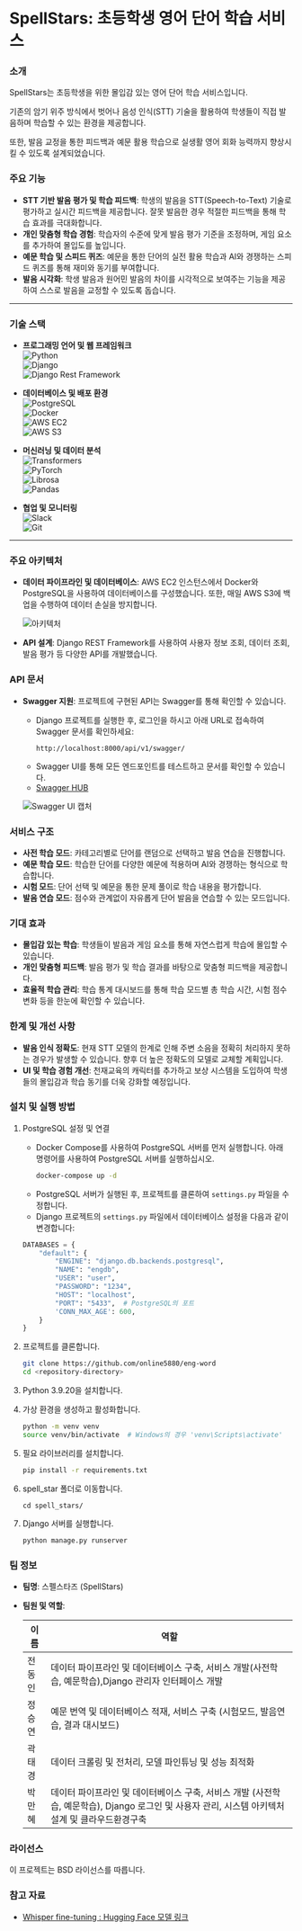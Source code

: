 # SpellStars: 초등학생 영어 단어 학습 서비스

### 소개
SpellStars는 초등학생을 위한 몰입감 있는 영어 단어 학습 서비스입니다. 

기존의 암기 위주 방식에서 벗어나 음성 인식(STT) 기술을 활용하여 학생들이 직접 발음하며 학습할 수 있는 환경을 제공합니다. 

또한, 발음 교정을 통한 피드백과 예문 활용 학습으로 실생활 영어 회화 능력까지 향상시킬 수 있도록 설계되었습니다. 

### 주요 기능
- **STT 기반 발음 평가 및 학습 피드백**: 학생의 발음을 STT(Speech-to-Text) 기술로 평가하고 실시간 피드백을 제공합니다. 잘못 발음한 경우 적절한 피드백을 통해 학습 효과를 극대화합니다.
- **개인 맞춤형 학습 경험**: 학습자의 수준에 맞게 발음 평가 기준을 조정하며, 게임 요소를 추가하여 몰입도를 높입니다.
- **예문 학습 및 스피드 퀴즈**: 예문을 통한 단어의 실전 활용 학습과 AI와 경쟁하는 스피드 퀴즈를 통해 재미와 동기를 부여합니다.
- **발음 시각화**: 학생 발음과 원어민 발음의 차이를 시각적으로 보여주는 기능을 제공하여 스스로 발음을 교정할 수 있도록 돕습니다.

---

### 기술 스택

- **프로그래밍 언어 및 웹 프레임워크**  
  ![Python](https://img.shields.io/badge/Python-3.9.20-blue?logo=python)  
  ![Django](https://img.shields.io/badge/Django-4.2.16-green?logo=django)  
  ![Django Rest Framework](https://img.shields.io/badge/DRF-3.15.2-red?logo=django)

- **데이터베이스 및 배포 환경**  
  ![PostgreSQL](https://img.shields.io/badge/PostgreSQL-17-blue?logo=postgresql)  
  ![Docker](https://img.shields.io/badge/Docker-Compose-blue?logo=docker)  
  ![AWS EC2](https://img.shields.io/badge/AWS%20EC2-Cloud-yellow?logo=amazonaws)  
  ![AWS S3](https://img.shields.io/badge/AWS%20S3-Backup-yellow?logo=amazonaws)

- **머신러닝 및 데이터 분석**  
  ![Transformers](https://img.shields.io/badge/Transformers-4.46.3-orange?logo=huggingface)  
  ![PyTorch](https://img.shields.io/badge/PyTorch-2.5.1-red?logo=pytorch)  
  ![Librosa](https://img.shields.io/badge/Librosa-0.10.2-yellow?logo=librosa)  
  ![Pandas](https://img.shields.io/badge/Pandas-2.2.3-blue?logo=pandas)

- **협업 및 모니터링**  
  ![Slack](https://img.shields.io/badge/Slack-Webhook-purple?logo=slack)  
  ![Git](https://img.shields.io/badge/Git-Version%20Control-orange?logo=git)

---
### 주요 아키텍처
- **데이터 파이프라인 및 데이터베이스**: AWS EC2 인스턴스에서 Docker와 PostgreSQL을 사용하여 데이터베이스를 구성했습니다. 또한, 매일 AWS S3에 백업을 수행하여 데이터 손실을 방지합니다.
  
  ![아키텍처](images/architecture.png)


- **API 설계**: Django REST Framework를 사용하여 사용자 정보 조회, 데이터 조회, 발음 평가 등 다양한 API를 개발했습니다.

### API 문서
- **Swagger 지원**: 프로젝트에 구현된 API는 Swagger를 통해 확인할 수 있습니다.
  - Django 프로젝트를 실행한 후, 로그인을 하시고 아래 URL로 접속하여 Swagger 문서를 확인하세요:
    ```
    http://localhost:8000/api/v1/swagger/
    ```
  - Swagger UI를 통해 모든 엔드포인트를 테스트하고 문서를 확인할 수 있습니다.
  - [Swagger HUB](https://app.swaggerhub.com/apis/mane-9fd/api/v1)

  ![Swagger UI 캡처](images/swagger.png)


### 서비스 구조
- **사전 학습 모드**: 카테고리별로 단어를 랜덤으로 선택하고 발음 연습을 진행합니다.
- **예문 학습 모드**: 학습한 단어를 다양한 예문에 적용하며 AI와 경쟁하는 형식으로 학습합니다.
- **시험 모드**: 단어 선택 및 예문을 통한 문제 풀이로 학습 내용을 평가합니다.
- **발음 연습 모드**: 점수와 관계없이 자유롭게 단어 발음을 연습할 수 있는 모드입니다.

### 기대 효과
- **몰입감 있는 학습**: 학생들이 발음과 게임 요소를 통해 자연스럽게 학습에 몰입할 수 있습니다.
- **개인 맞춤형 피드백**: 발음 평가 및 학습 결과를 바탕으로 맞춤형 피드백을 제공합니다.
- **효율적 학습 관리**: 학습 통계 대시보드를 통해 학습 모드별 총 학습 시간, 시험 점수 변화 등을 한눈에 확인할 수 있습니다.

### 한계 및 개선 사항
- **발음 인식 정확도**: 현재 STT 모델의 한계로 인해 주변 소음을 정확히 처리하지 못하는 경우가 발생할 수 있습니다. 향후 더 높은 정확도의 모델로 교체할 계획입니다.
- **UI 및 학습 경험 개선**: 천재교육의 캐릭터를 추가하고 보상 시스템을 도입하여 학생들의 몰입감과 학습 동기를 더욱 강화할 예정입니다.

### 설치 및 실행 방법

1. PostgreSQL 설정 및 연결
   - Docker Compose를 사용하여 PostgreSQL 서버를 먼저 실행합니다. 아래 명령어를 사용하여 PostgreSQL 서버를 실행하십시오.
     ```bash
     docker-compose up -d
     ```
   - PostgreSQL 서버가 실행된 후, 프로젝트를 클론하여 `settings.py` 파일을 수정합니다.
   - Django 프로젝트의 `settings.py` 파일에서 데이터베이스 설정을 다음과 같이 변경합니다:
   ```python
   DATABASES = {
       "default": {
           "ENGINE": "django.db.backends.postgresql",
           "NAME": "engdb",
           "USER": "user",
           "PASSWORD": "1234",
           "HOST": "localhost",
           "PORT": "5433",  # PostgreSQL의 포트
           'CONN_MAX_AGE': 600,
       }
   }
   ```

2. 프로젝트를 클론합니다.
   ```bash
   git clone https://github.com/online5880/eng-word
   cd <repository-directory>
   ```
3. Python 3.9.20을 설치합니다.
4. 가상 환경을 생성하고 활성화합니다.
   ```bash
   python -m venv venv
   source venv/bin/activate  # Windows의 경우 'venv\Scripts\activate'
   ```
5. 필요 라이브러리를 설치합니다.
   ```bash
   pip install -r requirements.txt
   ```
6. spell_star 폴더로 이동합니다.
    ```
    cd spell_stars/
    ```
7. Django 서버를 실행합니다.
   ```bash
   python manage.py runserver
   ```

### 팀 정보
- **팀명**: 스펠스타즈 (SpellStars)
- **팀원 및 역할**:
  
  | 이름   | 역할                                   |
  |--------|----------------------------------------|
  | 전동인 | 데이터 파이프라인 및 데이터베이스 구축, 서비스 개발(사전학습, 예문학습),Django 관리자 인터페이스 개발 |
  | 정승연 | 예문 번역 및 데이터베이스 적재, 서비스 구축 (시험모드, 발음연습, 결과 대시보드) |
  | 곽태경 | 데이터 크롤링 및 전처리, 모델 파인튜닝 및 성능 최적화  |
  | 박만혜 | 데이터 파이프라인 및 데이터베이스 구축, 서비스 개발 (사전학습, 예문학습), Django 로그인 및 사용자 관리, 시스템 아키텍처 설계 및 클라우드환경구축|

### 라이선스
이 프로젝트는 BSD 라이선스를 따릅니다.

### 참고 자료
- [Whisper fine-tuning : Hugging Face 모델 링크](https://huggingface.co/oxorudo/whisper_ssokssokword)

